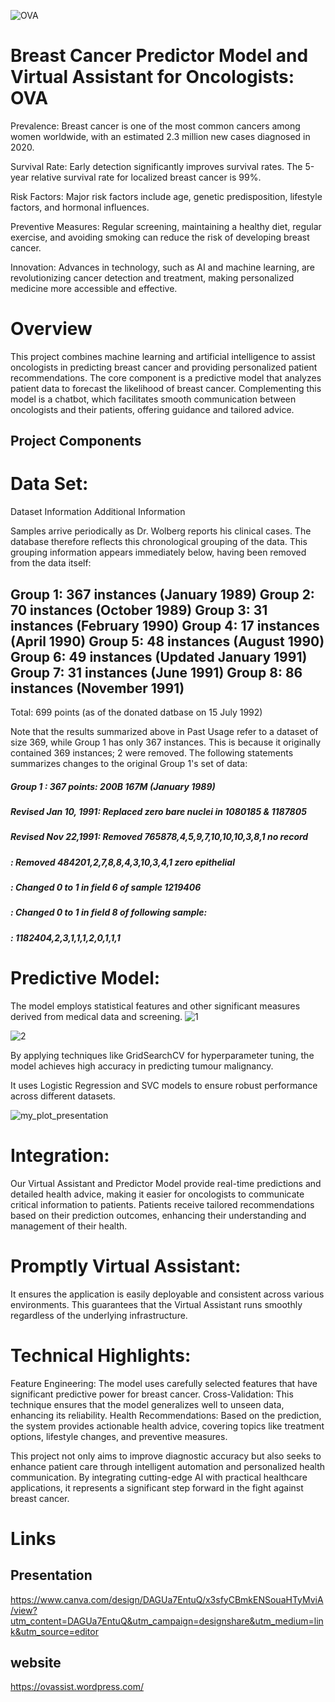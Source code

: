 
![OVA](https://github.com/user-attachments/assets/fa50cc72-3867-438b-9844-718ec5900789)

# Breast Cancer Predictor Model and Virtual Assistant for Oncologists: OVA
Prevalence: Breast cancer is one of the most common cancers among women worldwide, with an estimated 2.3 million new cases diagnosed in 2020.

Survival Rate: Early detection significantly improves survival rates. The 5-year relative survival rate for localized breast cancer is 99%.

Risk Factors: Major risk factors include age, genetic predisposition, lifestyle factors, and hormonal influences.

Preventive Measures: Regular screening, maintaining a healthy diet, regular exercise, and avoiding smoking can reduce the risk of developing breast cancer.

Innovation: Advances in technology, such as AI and machine learning, are revolutionizing cancer detection and treatment, making personalized medicine more accessible and effective.

# Overview
This project combines machine learning and artificial intelligence to assist oncologists in predicting breast cancer and providing personalized patient recommendations. The core component is a predictive model that analyzes patient data to forecast the likelihood of breast cancer. Complementing this model is a chatbot, which facilitates smooth communication between oncologists and their patients, offering guidance and tailored advice.


## Project Components
# Data Set:
Dataset Information
Additional Information

Samples arrive periodically as Dr. Wolberg reports his clinical cases. The database therefore reflects this chronological grouping of the data. This grouping information appears immediately below, having been removed from the data itself:

Group 1: 367 instances (January 1989)
Group 2:  70 instances (October 1989)
Group 3:  31 instances (February 1990)
Group 4:  17 instances (April 1990)
Group 5:  48 instances (August 1990)
Group 6:  49 instances (Updated January 1991)
Group 7:  31 instances (June 1991)
Group 8:  86 instances (November 1991)
-----------------------------------------
Total:   699 points (as of the donated datbase on 15 July 1992)

Note that the results summarized above in Past Usage refer to a dataset of size 369, while Group 1 has only 367 instances.  This is because it originally contained 369 instances; 2 were removed.  The following statements summarizes changes to the original Group 1's set of data:

#####  Group 1 : 367 points: 200B 167M (January 1989)

#####  Revised Jan 10, 1991: Replaced zero bare nuclei in 1080185 & 1187805

#####  Revised Nov 22,1991: Removed 765878,4,5,9,7,10,10,10,3,8,1 no record
#####                  : Removed 484201,2,7,8,8,4,3,10,3,4,1 zero epithelial
#####                  : Changed 0 to 1 in field 6 of sample 1219406
#####                  : Changed 0 to 1 in field 8 of following sample:
#####                  : 1182404,2,3,1,1,1,2,0,1,1,1

# Predictive Model:

The model employs statistical features and other significant measures derived from medical data and screening.
![1](https://github.com/user-attachments/assets/b3bc4927-6ed7-4daa-a7a5-2d2baf9e5493)

![2](https://github.com/user-attachments/assets/1687570f-d45d-4b7f-b992-ca7ef8f68862)



By applying techniques like GridSearchCV for hyperparameter tuning, the model achieves high accuracy in predicting tumour malignancy.

It uses Logistic Regression and SVC models to ensure robust performance across different datasets.


![my_plot_presentation](https://github.com/user-attachments/assets/06be56cb-c513-499b-9a0a-a438897df03d)


# Integration:

Our Virtual Assistant and Predictor Model provide real-time predictions and detailed health advice, making it easier for oncologists to communicate critical information to patients.
Patients receive tailored recommendations based on their prediction outcomes, enhancing their understanding and management of their health.

# Promptly Virtual Assistant:

It ensures the application is easily deployable and consistent across various environments.
This guarantees that the Virtual Assistant runs smoothly regardless of the underlying infrastructure.

# Technical Highlights:

Feature Engineering: The model uses carefully selected features that have significant predictive power for breast cancer.
Cross-Validation: This technique ensures that the model generalizes well to unseen data, enhancing its reliability.
Health Recommendations: Based on the prediction, the system provides actionable health advice, covering topics like treatment options, lifestyle changes, and preventive measures.

This project not only aims to improve diagnostic accuracy but also seeks to enhance patient care through intelligent automation and personalized health communication. By integrating cutting-edge AI with practical healthcare applications, it represents a significant step forward in the fight against breast cancer.

# Links
## Presentation
https://www.canva.com/design/DAGUa7EntuQ/x3sfyCBmkENSouaHTyMviA/view?utm_content=DAGUa7EntuQ&utm_campaign=designshare&utm_medium=link&utm_source=editor

## website
https://ovassist.wordpress.com/
